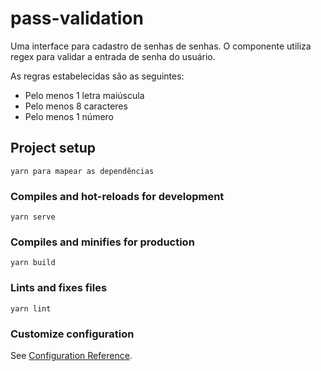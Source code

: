 # pass-validation

Uma interface para cadastro de senhas de senhas. 
O componente utiliza regex para validar
a entrada de senha do usuário. 

As regras estabelecidas são as seguintes:
- Pelo menos 1 letra maiúscula
- Pelo menos 8 caracteres
- Pelo menos 1 número


## Project setup
```
yarn para mapear as dependências
```

### Compiles and hot-reloads for development
```
yarn serve
```

### Compiles and minifies for production
```
yarn build
```

### Lints and fixes files
```
yarn lint
```

### Customize configuration
See [Configuration Reference](https://cli.vuejs.org/config/).
